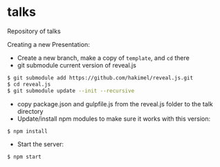 # talks
Repository of talks

Creating a new Presentation:

  * Create a new branch, make a copy of `template`, and `cd` there
  * git submodule current version of reveal.js
```bash
$ git submodule add https://github.com/hakimel/reveal.js.git
$ cd reveal.js
$ git submodule update --init --recursive
```
  * copy package.json and gulpfile.js from the reveal.js folder to the talk directory
  * Update/install npm modules to make sure it works with this version:
```bash
$ npm install
```
  * Start the server:
```bash
$ npm start
```
